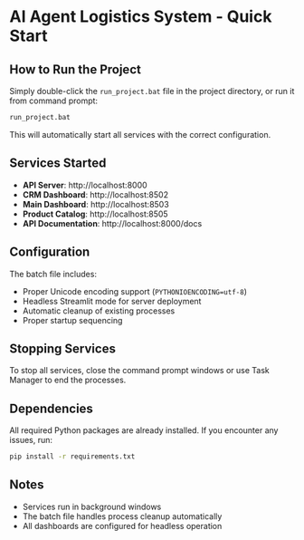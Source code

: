 # AI Agent Logistics System - Quick Start

## How to Run the Project

Simply double-click the `run_project.bat` file in the project directory, or run it from command prompt:

```cmd
run_project.bat
```

This will automatically start all services with the correct configuration.

## Services Started

- **API Server**: http://localhost:8000
- **CRM Dashboard**: http://localhost:8502
- **Main Dashboard**: http://localhost:8503
- **Product Catalog**: http://localhost:8505
- **API Documentation**: http://localhost:8000/docs

## Configuration

The batch file includes:
- Proper Unicode encoding support (`PYTHONIOENCODING=utf-8`)
- Headless Streamlit mode for server deployment
- Automatic cleanup of existing processes
- Proper startup sequencing

## Stopping Services

To stop all services, close the command prompt windows or use Task Manager to end the processes.

## Dependencies

All required Python packages are already installed. If you encounter any issues, run:

```cmd
pip install -r requirements.txt
```

## Notes

- Services run in background windows
- The batch file handles process cleanup automatically
- All dashboards are configured for headless operation